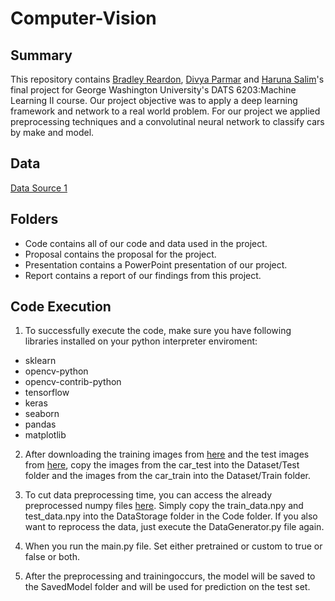# Computer-Vision

## Summary
This repository contains [Bradley Reardon](https://github.com/breardon7), [Divya Parmar](https://github.com/dparmar16) and [Haruna Salim](https://github.com/BABAYEGAR)'s final project for George Washington University's DATS 6203:Machine Learning II course.
Our project objective was to apply a deep learning framework and network to a real world problem. For our project we applied preprocessing techniques and a convolutinal neural network to classify cars by make and model.

## Data
[Data Source 1](https://ai.stanford.edu/~jkrause/cars/car_dataset.html)   

## Folders
* Code contains all of our code and data used in the project.
* Proposal contains the proposal for the project.
* Presentation contains a PowerPoint presentation of our project.
* Report contains a report of our findings from this project.

## Code Execution

1. To successfully execute the code, make sure you have following libraries installed on your python interpreter enviroment:

* sklearn 
* opencv-python
* opencv-contrib-python
* tensorflow 
* keras
* seaborn 
* pandas
* matplotlib

2. After downloading the training images from [here](https://ai.stanford.edu/~jkrause/car196/cars_train.tgz) and the test images from [here](https://ai.stanford.edu/~jkrause/car196/cars_test.tgz), copy the images from the car_test into the Dataset/Test folder and the images from the car_train into the Dataset/Train folder.

3. To cut data preprocessing time, you can access the already preprocessed numpy files [here](https://drive.google.com/file/d/1UIDvnY5WKOtZEBPg_BxjFJlT3mzN127d/view?usp=sharing). Simply copy the train_data.npy and test_data.npy into the DataStorage folder in the Code folder. If you also want to reprocess the data, just execute the DataGenerator.py file again.

4. When you run the main.py file. Set either pretrained or custom to true or false or both.

5. After the preprocessing and trainingoccurs, the model will be saved to the SavedModel folder and will be used for prediction on the test set.
